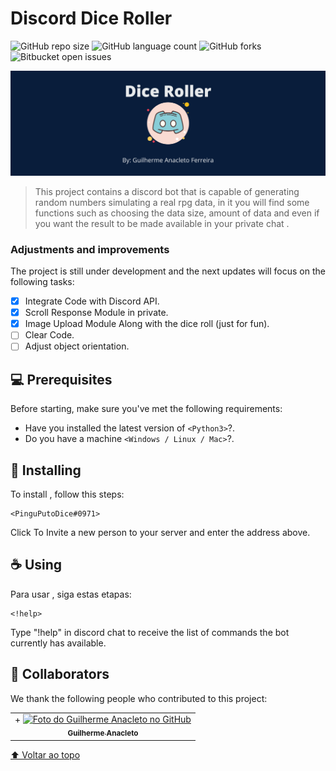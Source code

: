 # Discord Dice Roller

<!---Esses são exemplos. Veja https://shields.io para outras pessoas ou para personalizar este conjunto de escudos. Você pode querer incluir dependências, status do projeto e informações de licença aqui--->

![GitHub repo size](https://img.shields.io/github/directory-file-count/GuiAnacleto/DiscordDiceRoller?style=for-the-badge)
![GitHub language count](https://img.shields.io/github/languages/count/GuiAnacleto/DiscordDiceRoller?style=for-the-badge)
![GitHub forks](https://img.shields.io/github/forks/GuiAnacleto/DiscordDiceRoller?style=for-the-badge)
![Bitbucket open issues](https://img.shields.io/bitbucket/issues/GuiAnacleto/DiscordDiceRoller?style=for-the-badge)

<img src="https://raw.githubusercontent.com/GuiAnacleto/DiscordDiceRoller/main/README/Capa.png" alt="Canva Discord Dice Roller">

> This project contains a discord bot that is capable of generating random numbers simulating a real rpg data, in it you will find some functions such as choosing the data size, amount of data and even if you want the result to be made available in your private chat .

### Adjustments and improvements

The project is still under development and the next updates will focus on the following tasks:

- [x] Integrate Code with Discord API.
- [x] Scroll Response Module in private.
- [x] Image Upload Module Along with the dice roll (just for fun).
- [ ] Clear Code.
- [ ] Adjust object orientation.

## 💻 Prerequisites

Before starting, make sure you've met the following requirements:

<!---Estes são apenas requisitos de exemplo. Adicionar, duplicar ou remover conforme necessário--->

- Have you installed the latest version of `<Python3>`?.
- Do you have a machine `<Windows / Linux / Mac>`?.

## 🚀 Installing <DiscordDiceRoller>

To install <DiscordDiceRoller>, follow this steps:

```
<PinguPutoDice#0971>
```

Click To Invite a new person to your server and enter the address above.

## ☕ Using <DiscordDiceRoller>

Para usar <DiscordDiceRoller>, siga estas etapas:

```
<!help>
```

Type "!help" in discord chat to receive the list of commands the bot currently has available.

## 🤝 Collaborators

We thank the following people who contributed to this project:

<table>
  <tr>
    <td align="center">+
      <a href="#">
        <img src="https://avatars.githubusercontent.com/u/30503293" width="100px;" alt="Foto do Guilherme Anacleto no GitHub"/><br>
        <sub>
          <b>Guilherme Anacleto</b>
        </sub>
      </a>
    </td>
  </tr>
</table>

[⬆ Voltar ao topo](#DiscordDiceRoller)<br>
